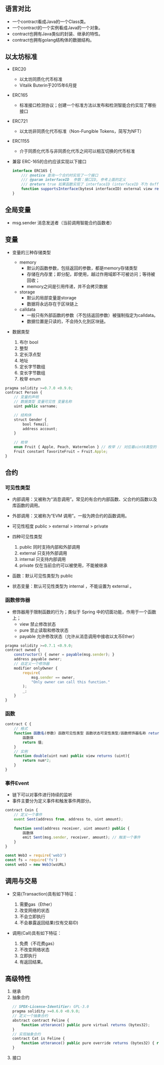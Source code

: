 ## 语言对比
- 一个contract看成Java的一个Class类。
- 一个contract的一个实例看成Java的一个对象。
- contract也拥有Java类似的封装、继承的特性。
- contract也拥有golang结构体的数据结构。

## 以太坊标准
- ERC20 
    - 以太坊同质化代币标准
    - Vitalik Buterin于2015年6月提
- ERC165 
    - 标准接口检测协议；创建一个标准方法以发布和检测智能合约实现了哪些接口
- ERC721 
    - 以太坊非同质化代币标准（Non-Fungible Tokens，简写为NFT）
- ERC1155
    - 介于同质化代币与非同质化代币之间可以相互切换的代币标准

- 兼容 ERC-165的合约应该实现以下接口
    ```js
    interface ERC165 {
        /// @notice 查询一个合约时实现了一个接口
        /// @param interfaceID  参数：接口ID, 参考上面的定义
        /// @return true 如果函数实现了 interfaceID (interfaceID 不为 0xffffffff )返回true, 否则为 false
        function supportsInterface(bytes4 interfaceID) external view returns (bool);
    }
    ```
## 全局变量
- msg.sender  消息发送者（当前调用智能合约函数者）

## 变量
- 变量的三种存储类型
    - memory 
        - 默认的函数参数，包括返回的参数，都是memory存储类型
        - 存储在内存里；即分配，即使用，越过作用域即不可被访问；等待被回收；
        - memory之间是引用传递，并不会拷贝数据
    - storage 
        - 默认的局部变量是storage
        - 数据将永远存在于区块链上
    - calldata 
        - 一般只有外部函数的参数（不包括返回参数）被强制指定为calldata。
        - 数据位置是只读的，不会持久化到区块链。

- 数据类型
    1. 布尔 bool
    2. 整型
    3. 定长浮点型
    4. 地址
    5. 定长字节数组
    6. 变长字节数组
    7. 枚举 enum

```js
pragma solidity >=0.7.0 <0.9.0;
contract Person {
    // 变量的声明
    // 数据类型 变量可见性 变量名称
    uint public varname;

    // 结构体
    struct Gender {
        bool femail;
        address account;
    }
    
    // 枚举
    enum Fruit { Apple, Peach, Watermelon } // 枚举 // 对应着uint8类型的 0 1 2
    Fruit constant favoriteFruit = Fruit.Apple;
}
```


## 合约
### 可见性类型
- 内部调用：又被称为“消息调用”。常见的有合约内部函数、父合约的函数以及库函数的调用。
- 外部调用：又被称为“EVM 调用”。一般为跨合约的函数调用。

- 可见性程度 public > external > internal > private 
- 四种可见性类型
    1. public 同时支持内部和外部调用
    2. external 只支持外部调用
    3. internal 只支持内部调用
    4. private 仅在当前合约可以被使用，不能被继承

- 函数：默认可见性类型为 public

- 状态变量：默认可见性类型为 internal ，不能设置为 external 。

### 函数修饰器
- 修饰器用于限制函数的行为；类似于 Spring 中的切面功能，作用于一个函数上；
    - view  禁止修改状态
    - pure  禁止读取和修改状态
    - payable 允许修改状态（允许从消息调用中接收以太币Ether）

```js
pragma solidity >=0.7.1 <0.9.0;
contract owned {
    constructor() { owner = payable(msg.sender); }
    address payable owner;
    // 自定义一个修饰器
    modifier onlyOwner {
        require(
            msg.sender == owner,
            "Only owner can call this function."
        );
        _;
    }
}
```


### 函数
```js
contract C {
    // 格式
    function 函数名(参数) 函数可见性类型 函数状态可变性类型/函数修饰器名称 returns (变量类型) {
        函数体
        return 值;
    }
    // 实例
    function double(uint num) public view returns (uint){
        return num*2;
    }
}
```

### 事件Event
- 链下可以对事件进行持续的监听
- 事件主要分为定义事件和触发事件两部分。
```js
contract Coin {
    // 定义一个事件
    event Sent(address from, address to, uint amount);
    
    function send(address receiver, uint amount) public {
        函数体
        emit Sent(msg.sender, receiver, amount); // 触发一个事件
    }
}
```
```js
const Web3 = require('web3')
const fs = require('fs')
const web3 = new Web3(wsURL)
```

## 调用与交易
- 交易(Transaction)具有如下特征：
    1. 需要gas（Ether）
    2. 改变网络的状态
    3. 不会立即执行
    4. 不会暴露返回结果(仅有交易ID)
    
- 调用(Call)具有如下特征：
    1. 免费（不花费gas）
    2. 不改变网络状态
    3. 立即执行
    4. 有返回结果。

## 高级特性
1. 继承
2. 抽象合约
    ```js
    // SPDX-License-Identifier: GPL-3.0
    pragma solidity >=0.6.0 <0.9.0;
    // 定义一个抽象合约
    abstract contract Feline {
        function utterance() public pure virtual returns (bytes32);
    }
    // 实现抽象合约
    contract Cat is Feline {
        function utterance() public pure override returns (bytes32) { return "miaow"; }
    }
    ```
3. 接口